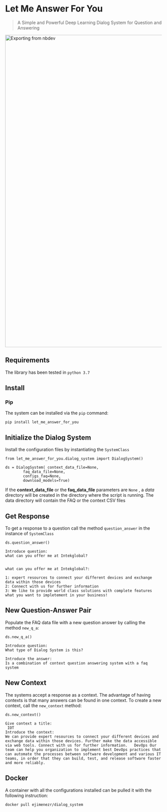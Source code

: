 # Let Me Answer For You
> A Simple and Powerful Deep Learning Dialog System for Question and Answering 


<img alt="Exporting from nbdev" width="1000" caption="The three Dialog Systems' methods" src="nbs/images/let_me_answer_for_you.gif">

## Requirements

The library has been tested in `python 3.7`

## Install

### Pip

The system can be installed via the `pip` command:
```
pip install let_me_answer_for_you
```

## Initialize the Dialog System 

Install the configuration files by instantiating the `SystemClass` 

```
from let_me_answer_for_you.dialog_system import DialogSystem()

ds = DialogSystem( context_data_file=None,
        faq_data_file=None,
        configs_faq=None,
        download_models=True)
```

If the **context_data_file** or the **faq_data_file** parameters are  `None` , a *data* directory will be created in the directory where the script is running. The data directory will contain the FAQ or the context CSV files

## Get Response

To get a response to a question call the method `question_answer` in the instance of  `SystemClass`


```
ds.question_answer()

Introduce question:
what can you offer me at Intekglobal?


what can you offer me at Intekglobal?:

1: expert resources to connect your different devices and exchange data within those devices
2: Connect with us for further information
3: We like to provide world class solutions with complete features what you want to impletement in your business!
```

## New Question-Answer Pair

Populate the FAQ data file with a new question answer by calling the method `new_q_a`:

```
ds.new_q_a()

Introduce question:
What type of Dialog System is this?

Introduce the answer:
Is a combination of context question answering system with a faq system
```

## New Context

The systems accept a response as a context. The advantage of having contexts is that many answers can be found in one context. To create a new context, call the `new_context` method:

```
ds.new_context()

Give context a title:
 IOT
Introduce the context:
We can provide expert resources to connect your different devices and exchange data within those devices. Further make the data accessible via web tools. Connect with us for further information.   DevOps Our team can help you organization to implement best DevOps practices that can automate the processes between software development and various IT teams, in order that they can build, test, and release software faster and more reliably.
```

## Docker

A container with all the configurations installed can be pulled it with the following instruction:

```
docker pull ejimenezr/dialog_system
```
